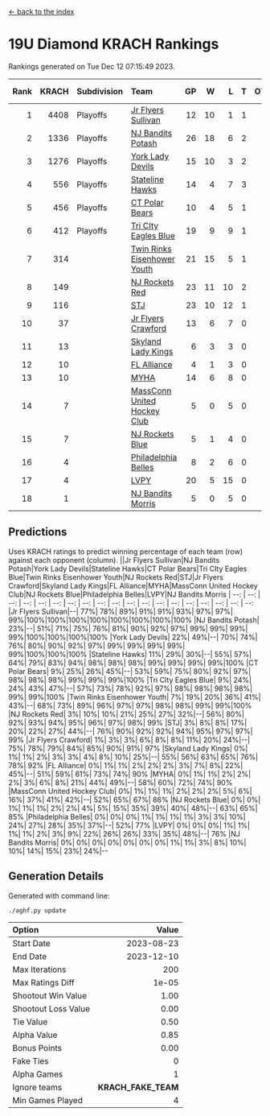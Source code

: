 [<- back to the index](readme.md)
# 19U Diamond KRACH Rankings
Rankings generated on Tue Dec 12 07:15:49 2023.

Rank|KRACH|Subdivision|Team|GP|W|L|T|OTW|OTL|SoS|Exp Wins|Win Diff
---:|---:|:---|:---|---:|---:|---:|---:|---:|---:|---:|---:|---:
1|4408|Playoffs|[Jr Flyers Sullivan](https://gamesheetstats.com/seasons/3663/teams/140859/schedule)|12|10|1|1|1|0|680|11.3|-0.0
2|1336|Playoffs|[NJ Bandits Potash](https://gamesheetstats.com/seasons/3663/teams/140857/schedule)|26|18|6|2|0|0|850|19.8|-0.0
3|1276|Playoffs|[York Lady Devils](https://gamesheetstats.com/seasons/3663/teams/140856/schedule)|15|10|3|2|0|0|720|11.8|-0.0
4|556|Playoffs|[Stateline Hawks](https://gamesheetstats.com/seasons/3663/teams/141851/schedule)|14|4|7|3|0|1|1525|6.3|-0.0
5|456|Playoffs|[CT Polar Bears](https://gamesheetstats.com/seasons/3663/teams/140853/schedule)|10|4|5|1|0|0|1301|5.3|-0.0
6|412|Playoffs|[Tri CIty Eagles Blue](https://gamesheetstats.com/seasons/3663/teams/140852/schedule)|19|9|9|1|1|0|923|10.3|-0.0
7|314||[Twin Rinks Eisenhower Youth](https://gamesheetstats.com/seasons/3663/teams/140861/schedule)|21|15|5|1|0|0|265|16.3|-0.0
8|149||[NJ Rockets Red](https://gamesheetstats.com/seasons/3663/teams/140855/schedule)|23|11|10|2|1|1|493|12.9|0.0
9|116||[STJ](https://gamesheetstats.com/seasons/3663/teams/140858/schedule)|23|10|12|1|0|0|466|11.4|0.0
10|37||[Jr Flyers Crawford](https://gamesheetstats.com/seasons/3663/teams/140862/schedule)|13|6|7|0|0|1|90|6.9|0.0
11|13||[Skyland Lady Kings](https://gamesheetstats.com/seasons/3663/teams/140865/schedule)|6|3|3|0|0|0|70|3.9|0.0
12|10||[FL Alliance](https://gamesheetstats.com/seasons/3663/teams/156907/schedule)|4|1|3|0|0|0|294|1.9|0.0
13|10||[MYHA](https://gamesheetstats.com/seasons/3663/teams/140863/schedule)|14|6|8|0|0|0|68|6.9|0.0
14|7||[MassConn United Hockey Club](https://gamesheetstats.com/seasons/3663/teams/140854/schedule)|5|0|5|0|0|0|493|0.9|0.0
15|7||[NJ Rockets Blue](https://gamesheetstats.com/seasons/3663/teams/140867/schedule)|5|1|4|0|0|0|160|1.9|0.0
16|4||[Philadelphia Belles](https://gamesheetstats.com/seasons/3663/teams/140864/schedule)|8|2|6|0|0|0|31|2.9|0.0
17|4||[LVPY](https://gamesheetstats.com/seasons/3663/teams/140860/schedule)|20|5|15|0|0|0|183|5.9|0.0
18|1||[NJ Bandits Morris](https://gamesheetstats.com/seasons/3663/teams/140866/schedule)|5|0|5|0|0|0|113|0.9|0.0

## Predictions
Uses KRACH ratings to predict winning percentage of each team (row) against each opponent (column).
||Jr Flyers Sullivan|NJ Bandits Potash|York Lady Devils|Stateline Hawks|CT Polar Bears|Tri CIty Eagles Blue|Twin Rinks Eisenhower Youth|NJ Rockets Red|STJ|Jr Flyers Crawford|Skyland Lady Kings|FL Alliance|MYHA|MassConn United Hockey Club|NJ Rockets Blue|Philadelphia Belles|LVPY|NJ Bandits Morris
| --: | --: | --: | --: | --: | --: | --: | --: | --: | --: | --: | --: | --: | --: | --: | --: | --: | --: | --: 
|Jr Flyers Sullivan|--| 77%| 78%| 89%| 91%| 91%| 93%| 97%| 97%| 99%|100%|100%|100%|100%|100%|100%|100%|100%
|NJ Bandits Potash| 23%|--| 51%| 71%| 75%| 76%| 81%| 90%| 92%| 97%| 99%| 99%| 99%| 99%|100%|100%|100%|100%
|York Lady Devils| 22%| 49%|--| 70%| 74%| 76%| 80%| 90%| 92%| 97%| 99%| 99%| 99%| 99%| 99%|100%|100%|100%
|Stateline Hawks| 11%| 29%| 30%|--| 55%| 57%| 64%| 79%| 83%| 94%| 98%| 98%| 98%| 99%| 99%| 99%| 99%|100%
|CT Polar Bears|  9%| 25%| 26%| 45%|--| 53%| 59%| 75%| 80%| 92%| 97%| 98%| 98%| 98%| 99%| 99%| 99%|100%
|Tri CIty Eagles Blue|  9%| 24%| 24%| 43%| 47%|--| 57%| 73%| 78%| 92%| 97%| 98%| 98%| 98%| 98%| 99%| 99%|100%
|Twin Rinks Eisenhower Youth|  7%| 19%| 20%| 36%| 41%| 43%|--| 68%| 73%| 89%| 96%| 97%| 97%| 98%| 98%| 99%| 99%|100%
|NJ Rockets Red|  3%| 10%| 10%| 21%| 25%| 27%| 32%|--| 56%| 80%| 92%| 93%| 94%| 95%| 96%| 97%| 98%| 99%
|STJ|  3%|  8%|  8%| 17%| 20%| 22%| 27%| 44%|--| 76%| 90%| 92%| 92%| 94%| 95%| 97%| 97%| 99%
|Jr Flyers Crawford|  1%|  3%|  3%|  6%|  8%|  8%| 11%| 20%| 24%|--| 75%| 78%| 79%| 84%| 85%| 90%| 91%| 97%
|Skyland Lady Kings|  0%|  1%|  1%|  2%|  3%|  3%|  4%|  8%| 10%| 25%|--| 55%| 56%| 63%| 65%| 76%| 78%| 92%
|FL Alliance|  0%|  1%|  1%|  2%|  2%|  2%|  3%|  7%|  8%| 22%| 45%|--| 51%| 59%| 61%| 73%| 74%| 90%
|MYHA|  0%|  1%|  1%|  2%|  2%|  2%|  3%|  6%|  8%| 21%| 44%| 49%|--| 58%| 60%| 72%| 74%| 90%
|MassConn United Hockey Club|  0%|  1%|  1%|  1%|  2%|  2%|  2%|  5%|  6%| 16%| 37%| 41%| 42%|--| 52%| 65%| 67%| 86%
|NJ Rockets Blue|  0%|  0%|  1%|  1%|  1%|  2%|  2%|  4%|  5%| 15%| 35%| 39%| 40%| 48%|--| 63%| 65%| 85%
|Philadelphia Belles|  0%|  0%|  0%|  1%|  1%|  1%|  1%|  3%|  3%| 10%| 24%| 27%| 28%| 35%| 37%|--| 52%| 77%
|LVPY|  0%|  0%|  0%|  1%|  1%|  1%|  1%|  2%|  3%|  9%| 22%| 26%| 26%| 33%| 35%| 48%|--| 76%
|NJ Bandits Morris|  0%|  0%|  0%|  0%|  0%|  0%|  0%|  1%|  1%|  3%|  8%| 10%| 10%| 14%| 15%| 23%| 24%|--

## Generation Details

Generated with command line:
```
./aghf.py update
```

| Option | Value |
| :----- | ----: |
| Start Date | 2023-08-23 |
| End Date | 2023-12-10 |
| Max Iterations | 200 |
| Max Ratings Diff | 1e-05 |
| Shootout Win Value | 1.00 |
| Shootout Loss Value | 0.00 |
| Tie Value | 0.50 |
| Alpha Value | 0.85 |
| Bonus Points | 0.00 |
| Fake Ties | 0 |
| Alpha Games | 1 |
| Ignore teams | __KRACH_FAKE_TEAM__ |
| Min Games Played | 4 |


